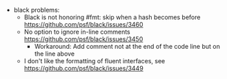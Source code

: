 - black problems:
  - Black is not honoring #fmt: skip when a hash becomes before https://github.com/psf/black/issues/3460
  - No option to ignore in-line comments https://github.com/psf/black/issues/3450
    - Workaround: Add comment not at the end of the code line but on the line above
  - I don't like the formatting of fluent interfaces, see https://github.com/psf/black/issues/3449
